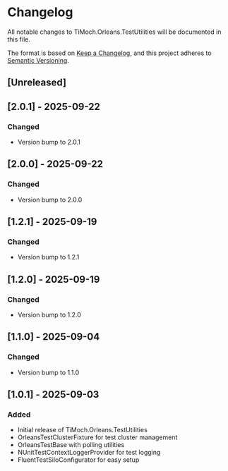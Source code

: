 # Changelog

All notable changes to TiMoch.Orleans.TestUtilities will be documented in this file.

The format is based on [Keep a Changelog](https://keepachangelog.com/en/1.0.0/),
and this project adheres to [Semantic Versioning](https://semver.org/spec/v2.0.0.html).

## [Unreleased]

## [2.0.1] - 2025-09-22

### Changed
- Version bump to 2.0.1

## [2.0.0] - 2025-09-22

### Changed
- Version bump to 2.0.0

## [1.2.1] - 2025-09-19

### Changed
- Version bump to 1.2.1

## [1.2.0] - 2025-09-19

### Changed
- Version bump to 1.2.0

## [1.1.0] - 2025-09-04

### Changed
- Version bump to 1.1.0

## [1.0.1] - 2025-09-03

### Added
- Initial release of TiMoch.Orleans.TestUtilities
- OrleansTestClusterFixture for test cluster management
- OrleansTestBase with polling utilities
- NUnitTestContextLoggerProvider for test logging
- FluentTestSiloConfigurator for easy setup
